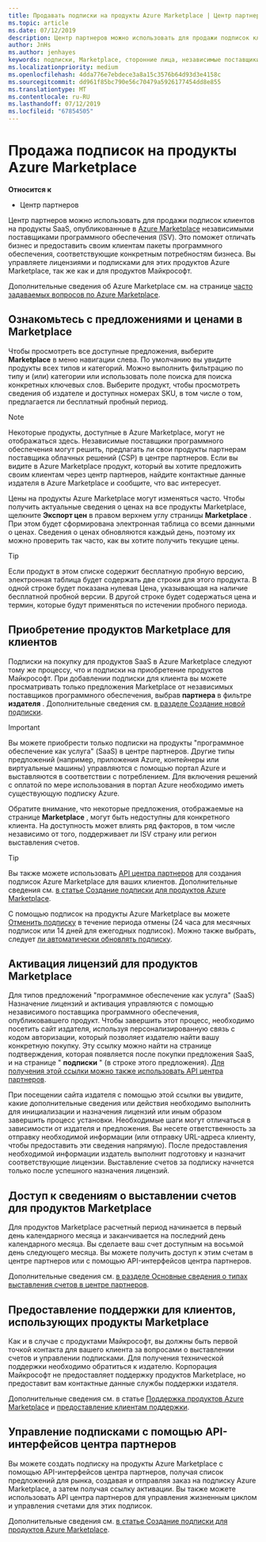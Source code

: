```yaml
---
title: Продавать подписки на продукты Azure Marketplace | Центр партнеров
ms.topic: article
ms.date: 07/12/2019
description: Центр партнеров можно использовать для продажи подписок клиентов на продукты SaaS, опубликованные в Azure Marketplace независимыми поставщиками программного обеспечения (ISV).
author: JnHs
ms.author: jenhayes
keywords: подписки, Marketplace, сторонние лица, независимые поставщики программного обеспечения
ms.localizationpriority: medium
ms.openlocfilehash: 4dda776e7ebdece3a8a15c3576b64d93d3e4158c
ms.sourcegitcommit: dd961f85bc790e56c70479a5926177454dd8e855
ms.translationtype: MT
ms.contentlocale: ru-RU
ms.lasthandoff: 07/12/2019
ms.locfileid: "67854505"
---
```

# <a name="sell-subscriptions-to-azure-marketplace-products"></a>Продажа подписок на продукты Azure Marketplace

**Относится к**

- Центр партнеров

Центр партнеров можно использовать для продажи подписок клиентов на продукты SaaS, опубликованные в [Azure Marketplace](https://azuremarketplace.microsoft.com/marketplace) независимыми поставщиками программного обеспечения (ISV). Это поможет отличать бизнес и предоставить своим клиентам пакеты программного обеспечения, соответствующие конкретным потребностям бизнеса. Вы управляете лицензиями и подписками для этих продуктов Azure Marketplace, так же как и для продуктов Майкрософт.

Дополнительные сведения об Azure Marketplace см. на странице [часто задаваемых вопросов по Azure Marketplace](https://docs.microsoft.com/azure/marketplace/marketplace-faq-publisher-guide).

## <a name="view-marketplace-offers-and-pricing"></a>Ознакомьтесь с предложениями и ценами в Marketplace

Чтобы просмотреть все доступные предложения, выберите **Marketplace** в меню навигации слева. По умолчанию вы увидите продукты всех типов и категорий. Можно выполнить фильтрацию по типу и (или) категории или использовать поле поиска для поиска конкретных ключевых слов. Выберите продукт, чтобы просмотреть сведения об издателе и доступных номерах SKU, в том числе о том, предлагается ли бесплатный пробный период.

> [!NOTE]
> Некоторые продукты, доступные в Azure Marketplace, могут не отображаться здесь. Независимые поставщики программного обеспечения могут решить, предлагать ли свои продукты партнерам поставщика облачных решений (CSP) в центре партнеров. Если вы видите в Azure Marketplace продукт, который вы хотите предложить своим клиентам через центр партнеров, найдите контактные данные издателя в Azure Marketplace и сообщите, что вас интересует.

Цены на продукты Azure Marketplace могут изменяться часто. Чтобы получить актуальные сведения о ценах на все продукты Marketplace, щелкните **Экспорт цен** в правом верхнем углу страницы **Marketplace** . При этом будет сформирована электронная таблица со всеми данными о ценах. Сведения о ценах обновляются каждый день, поэтому их можно проверить так часто, как вы хотите получить текущие цены.

> [!TIP]
> Если продукт в этом списке содержит бесплатную пробную версию, электронная таблица будет содержать две строки для этого продукта. В одной строке будет показана нулевая Цена, указывающая на наличие бесплатной пробной версии. В другой строке будет содержаться цена и термин, которые будут применяться по истечении пробного периода.

## <a name="purchase-marketplace-products-for-your-customers"></a>Приобретение продуктов Marketplace для клиентов

Подписки на покупку для продуктов SaaS в Azure Marketplace следуют тому же процессу, что и подписки на приобретение продуктов Майкрософт. При добавлении подписки для клиента вы можете просматривать только предложения Marketplace от независимых поставщиков программного обеспечения, выбрав **партнера** в фильтре **издателя** . Дополнительные сведения см. [в разделе Создание новой подписки](create-a-new-subscription.md).

> [!IMPORTANT]
> Вы можете приобрести только подписки на продукты "программное обеспечение как услуга" (SaaS) в центре партнеров. Другие типы предложений (например, приложения Azure, контейнеры или виртуальные машины) управляются с помощью портал Azure и выставляются в соответствии с потреблением. Для включения решений с оплатой по мере использования в портал Azure необходимо иметь существующую подписку Azure.

Обратите внимание, что некоторые предложения, отображаемые на странице **Marketplace** , могут быть недоступны для конкретного клиента. На доступность может влиять ряд факторов, в том числе независимо от того, поддерживает ли ISV страну или регион выставления счетов.

> [!TIP]
> Вы также можете использовать [API центра партнеров](https://docs.microsoft.com/partner-center/develop/) для создания подписок Azure Marketplace для ваших клиентов. Дополнительные сведения см. [в статье Создание подписки для продуктов Azure Marketplace](https://docs.microsoft.com/partner-center/develop/create-subscription-azure-marketplace-products).

С помощью подписок на продукты Azure Marketplace вы можете [Отменить подписку](https://docs.microsoft.com/partner-center/create-a-new-subscription#cancel-a-subscription) в течение периода отмены (24 часа для месячных подписок или 14 дней для ежегодных подписок). Можно также выбрать, следует [ли автоматически обновлять подписку](https://docs.microsoft.com/partner-center/create-a-new-subscription#choose-whether-to-automatically-renew-an-azure-marketplace-subscription).

## <a name="license-activation-for-marketplace-products"></a>Активация лицензий для продуктов Marketplace

Для типов предложений "программное обеспечение как услуга" (SaaS) Назначение лицензий и активация управляются с помощью независимого поставщика программного обеспечения, опубликовавшего продукт. Чтобы завершить этот процесс, необходимо посетить сайт издателя, используя персонализированную связь с кодом авторизации, который позволяет издателю найти вашу конкретную покупку. Эту ссылку можно найти на странице подтверждения, которая появляется после покупки предложения SaaS, и на странице " **подписки** " (в строке этого предложения). [Для получения этой ссылки можно также использовать API центра партнеров](https://docs.microsoft.com/partner-center/develop/get-activation-link-by-order-line-item).

При посещении сайта издателя с помощью этой ссылки вы увидите, какие дополнительные сведения или действия необходимо выполнить для инициализации и назначения лицензий или иным образом завершить процесс установки. Необходимые шаги могут отличаться в зависимости от издателя и предложения. Вы несете ответственность за отправку необходимой информации (или отправку URL-адреса клиенту, чтобы предоставить эти сведения напрямую). После предоставления необходимой информации издатель выполнит подготовку и назначит соответствующие лицензии. Выставление счетов за подписку начнется только после успешного назначения лицензий.

## <a name="access-billing-info-for-marketplace-products"></a>Доступ к сведениям о выставлении счетов для продуктов Marketplace

Для продуктов Marketplace расчетный период начинается в первый день календарного месяца и заканчивается на последний день календарного месяца. Вы сделаете ваш счет доступным на восьмой день следующего месяца. Вы можете получить доступ к этим счетам в центре партнеров или с помощью API-интерфейсов центра партнеров.

Дополнительные сведения см. [в разделе Основные сведения о типах выставления счетов в центре партнеров](https://docs.microsoft.com/partner-center/billing-different-types#billing-for-one-time-and-select-recurring-charges).

## <a name="provide-support-for-customers-using-marketplace-products"></a>Предоставление поддержки для клиентов, использующих продукты Marketplace

Как и в случае с продуктами Майкрософт, вы должны быть первой точкой контакта для вашего клиента за вопросами о выставлении счетов и управлении подписками. Для получения технической поддержки необходимо обратиться к издателю. Корпорация Майкрософт не предоставляет поддержку продуктов Marketplace, но предоставит вам контактные данные службы поддержки издателя.

Дополнительные сведения см. в статье [Поддержка продуктов Azure Marketplace](https://docs.microsoft.com/partner-center/report-problems-on-behalf-of-a-customer#support-for-azure-marketplace-products) и [предоставление клиентам поддержки](https://docs.microsoft.com/partner-center/customer-support).

## <a name="manage-subscriptions-using-partner-center-apis"></a>Управление подписками с помощью API-интерфейсов центра партнеров

Вы можете создать подписку на продукты Azure Marketplace с помощью API-интерфейсов центра партнеров, получая список предложений для рынка, создавая и отправляя заказ на подписку Azure Marketplace, а затем получая ссылку активации. Вы также можете использовать API центра партнеров для управления жизненным циклом и управления счетами для этих подписок.

Дополнительные сведения см. [в статье Создание подписки для продуктов Azure Marketplace](https://docs.microsoft.com/partner-center/develop/create-subscription-azure-marketplace-products).